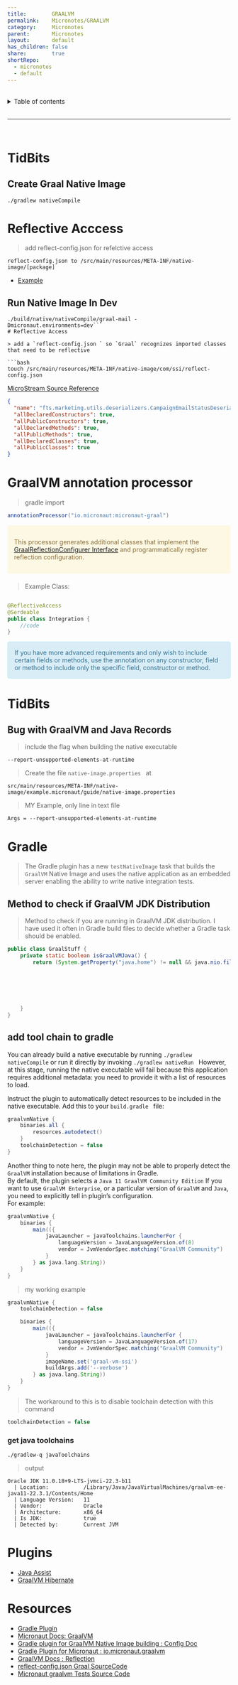 ```yaml
---
title:        GRAALVM
permalink:    Micronotes/GRAALVM
category:     Micronotes
parent:       Micronotes
layout:       default
has_children: false
share:        true
shortRepo:
  - micronotes
  - default
---
```


<br/>

<details markdown="block">    
<summary>    
Table of contents    
</summary>    
{: .text-delta }    
1. TOC    
{:toc}    
</details>

<br/>

---

<br/>

# TidBits

## Create Graal Native Image

```shell
./gradlew nativeCompile

```

# Reflective Acccess

> add reflect-config.json for refelctive access

```reflect-config.json to /src/main/resources/META-INF/native-image/[package]```

- [Example](https://github.com/microstream-one/example-graalvm-native/tree/master/graalvm-native/src/main/resources/META-INF/native-image)



## Run Native Image In Dev

```shell
./build/native/nativeCompile/graal-mail -Dmicronaut.environments=dev```
# Reflective Access

> add a `reflect-config.json ` so `Graal` recognizes imported classes that need to be reflective

```bash
touch /src/main/resources/META-INF/native-image/com/ssi/reflect-config.json
```

[MicroStream Source Reference](https://gist.github.com/14paxton/d51cc2f493b8d8f4271c0cf55f2aefab)

```json
{
  "name": "fts.marketing.utils.deserializers.CampaignEmailStatusDeserializer",
  "allDeclaredConstructors": true,
  "allPublicConstructors": true,
  "allDeclaredMethods": true,
  "allPublicMethods": true,
  "allDeclaredClasses": true,
  "allPublicClasses": true
}
```

# GraalVM annotation processor

> gradle import

```gradle
annotationProcessor("io.micronaut:micronaut-graal")
```

<div style="padding: 15px; margin-bottom: 20px; border-radius: 4px; color: #8a6d3b;; background-color: #fcf8e3; border-color: #faebcc;">            
    <p>This processor generates additional classes
that implement the <a href="https://docs.micronaut.io/latest/api/io/micronaut/core/graal/GraalReflectionConfigurer.html">GraalReflectionConfigurer Interface</a>
and programmatically register reflection configuration. </p>
</div>

> Example Class:

```java

@ReflectiveAccess
@Serdeable
public class Integration {
    //code
}
```

<div style="padding: 15px; border: 1px solid transparent; border-color: transparent; margin-bottom: 20px; border-radius: 4px; color: #31708f; background-color: #d9edf7; border-color: #bce8f1;">            
If you have more advanced requirements and only wish to include certain fields or methods, use the annotation on any constructor,    
field or method to include only the specific field, constructor or method.
</div>

# TidBits

## Bug with GraalVM and Java Records

> include the flag when building the native executable

```
--report-unsupported-elements-at-runtime
```

> Create the file `native-image.properties ` at

```
src/main/resources/META-INF/native-image/example.micronaut/guide/native-image.properties
```

> MY Example, only line in text file

```
Args = --report-unsupported-elements-at-runtime
```

# Gradle

> The Gradle plugin has a new `testNativeImage` task that builds the `GraalVM` Native Image and uses the native application as an embedded
> server enabling the ability to write native integration tests.

## Method to check if GraalVM JDK Distribution

> Method to check if you are running in GraalVM JDK distribution. I have used it often in Gradle build files to decide whether a Gradle task should be
> enabled.

```java
public class GraalStuff {
    private static boolean isGraalVMJava() {
        return (System.getProperty("java.home") != null && java.nio.file.Files.exists(java.nio.file.Paths.get("${System.getProperty("java.home")}/lib/graalvm"))) || Arrays.asList("jvmci.Compiler", "java.vendor.version", "java.vendor")
                                                                                                                                                                           .stream()
                                                                                                                                                                           .anyMatch(propertyName -> {
                                                                                                                                                                               String value = System.getProperty(propertyName);
                                                                                                                                                                               return value != null && value.toLowerCase(Locale.ENGLISH)
                                                                                                                                                                                                            .contains("graal");
                                                                                                                                                                           });
    }
}
```

## add tool chain to gradle

You can already build a native executable by running `./gradlew nativeCompile` or run it directly by invoking `./gradlew nativeRun `
However, at this stage, running the native executable will fail because
this application requires additional metadata: you need to provide it with a list of resources to load.

Instruct the plugin to automatically detect resources to be included in the native executable. Add this to your `build.gradle ` file:

```gradle
graalvmNative {
    binaries.all {
        resources.autodetect()
    }
    toolchainDetection = false
}
```

Another thing to note here, the plugin may not be able to properly detect the `GraalVM` installation because of limitations in Gradle.  
By default, the plugin selects a `Java 11 GraalVM Community Edition`
If you want to use `GraalVM Enterprise`, or a particular version of `GraalVM` and `Java`, you need to explicitly tell in plugin’s configuration.  
For example:

```gradle
graalvmNative {
    binaries {
        main(({
            javaLauncher = javaToolchains.launcherFor {
                languageVersion = JavaLanguageVersion.of(8)
                vendor = JvmVendorSpec.matching("GraalVM Community")
            }
        } as java.lang.String))
    }
}
```

> my working example

```gradle
graalvmNative {
    toolchainDetection = false

    binaries {
        main(({
            javaLauncher = javaToolchains.launcherFor {
                languageVersion = JavaLanguageVersion.of(17)
                vendor = JvmVendorSpec.matching("GraalVM Community")
            }
            imageName.set('graal-vm-ssi')
            buildArgs.add('--verbose')
        } as java.lang.String))
    }
}
```

> The workaround to this is to disable toolchain detection with this command

```gradle
toolchainDetection = false
```

### get java toolchains

```shell
./gradlew-q javaToolchains
```

> output

```shell
Oracle JDK 11.0.18+9-LTS-jvmci-22.3-b11
  | Location:           /Library/Java/JavaVirtualMachines/graalvm-ee-java11-22.3.1/Contents/Home
  | Language Version:   11
  | Vendor:             Oracle
  | Architecture:       x86_64
  | Is JDK:             true
  | Detected by:        Current JVM
```

# Plugins

- [Java Assist](https://mvnrepository.com/artifact/org.javassist/javassist)
- [GraalVM Hibernate](https://mvnrepository.com/artifact/org.hibernate/hibernate-graalvm/6.1.5.Final)

# Resources

- [Gradle Plugin](https://micronaut-projects.github.io/micronaut-gradle-plugin/latest/#_micronaut_graalvm_plugin)
- [Micronaut Docs: GraalVM ](https://docs.micronaut.io/latest/guide/index.html#graal)
- [Gradle plugin for GraalVM Native Image building : Config Doc](https://graalvm.github.io/native-build-tools/0.9.13/gradle-plugin.html#configuration-options)
- [Gradle Plugin for Micronaut : io.micronaut.graalvm](https://plugins.gradle.org/plugin/io.micronaut.graalvm)
- [GraalVM Docs : Reflection](https://www.graalvm.org/22.2/reference-manual/native-image/metadata/)
- [reflect-config.json Graal SourceCode](https://github.com/oracle/graal/blob/master/docs/reference-manual/native-image/Reflection.md)
- [Micronaut graalvm Tests Source Code](https://github.com/micronaut-graal-tests/micronaut-liquibase-graal/tree/2.3.x_h2)